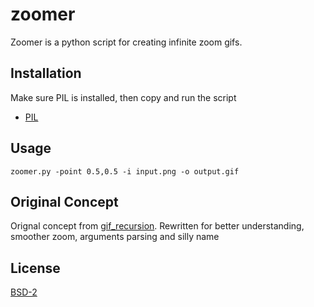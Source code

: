 # zoomer

Zoomer is a python script for creating infinite zoom gifs.

## Installation

Make sure PIL is installed, then copy and run the script

- [PIL](https://github.com/python-pillow/Pillow)

## Usage

```shell
zoomer.py -point 0.5,0.5 -i input.png -o output.gif
```

## Original Concept
Orignal concept from [gif_recursion](https://github.com/rnbwdsh/gif_recursion).
Rewritten for better understanding, smoother zoom, arguments parsing and silly name

## License
[BSD-2](https://choosealicense.com/licenses/bsd-2-clause/)

